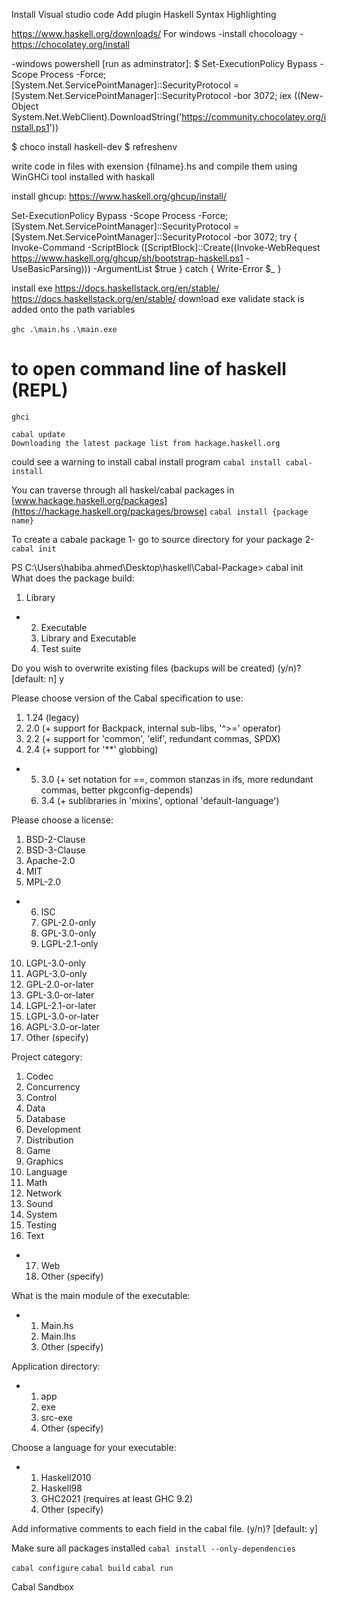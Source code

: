 Install Visual studio code
Add plugin Haskell Syntax Highlighting


https://www.haskell.org/downloads/
For windows
-install chocoloagy 
-https://chocolatey.org/install

-windows powershell [run as adminstrator]:
$ Set-ExecutionPolicy Bypass -Scope Process -Force; [System.Net.ServicePointManager]::SecurityProtocol = [System.Net.ServicePointManager]::SecurityProtocol -bor 3072; iex ((New-Object System.Net.WebClient).DownloadString('https://community.chocolatey.org/install.ps1'))

$ choco install haskell-dev
$ refreshenv


write code in files with exension 
{filname}.hs
and compile them using WinGHCi tool installed with haskall

install ghcup: https://www.haskell.org/ghcup/install/

Set-ExecutionPolicy Bypass -Scope Process -Force;[System.Net.ServicePointManager]::SecurityProtocol = [System.Net.ServicePointManager]::SecurityProtocol -bor 3072; try { Invoke-Command -ScriptBlock ([ScriptBlock]::Create((Invoke-WebRequest https://www.haskell.org/ghcup/sh/bootstrap-haskell.ps1 -UseBasicParsing))) -ArgumentList $true } catch { Write-Error $_ }

install exe https://docs.haskellstack.org/en/stable/
https://docs.haskellstack.org/en/stable/
download exe
validate stack is added onto the path variables 


`ghc .\main.hs`
`.\main.exe`


# to open command line of haskell (REPL)
`ghci`


``` 
cabal update
Downloading the latest package list from hackage.haskell.org
```

could see a warning to install cabal install program
```cabal install cabal-install```

You can traverse through all haskel/cabal packages in [www.hackage.haskell.org/packages](https://hackage.haskell.org/packages/browse)
```cabal install {package name}```

To create a cabale package
1- go to source directory for your package
2- ` cabal init` 

PS C:\Users\habiba.ahmed\Desktop\haskell\Cabal-Package> cabal init
What does the package build:
   1) Library
 * 2) Executable
   3) Library and Executable
   4) Test suite

Do you wish to overwrite existing files (backups will be created) (y/n)? [default: n] y

Please choose version of the Cabal specification to use:
   1) 1.24  (legacy)
   2) 2.0   (+ support for Backpack, internal sub-libs, '^>=' operator)
   3) 2.2   (+ support for 'common', 'elif', redundant commas, SPDX)
   4) 2.4   (+ support for '**' globbing)
 * 5) 3.0   (+ set notation for ==, common stanzas in ifs, more redundant commas, better pkgconfig-depends)
   6) 3.4   (+ sublibraries in 'mixins', optional 'default-language')


Please choose a license:
   1) BSD-2-Clause
   2) BSD-3-Clause
   3) Apache-2.0
   4) MIT
   5) MPL-2.0
 * 6) ISC
   7) GPL-2.0-only
   8) GPL-3.0-only
   9) LGPL-2.1-only
  10) LGPL-3.0-only
  11) AGPL-3.0-only
  12) GPL-2.0-or-later
  13) GPL-3.0-or-later
  14) LGPL-2.1-or-later
  15) LGPL-3.0-or-later
  16) AGPL-3.0-or-later
  17) Other (specify)



Project category:
   1) Codec
   2) Concurrency
   3) Control
   4) Data
   5) Database
   6) Development
   7) Distribution
   8) Game
   9) Graphics
  10) Language
  11) Math
  12) Network
  13) Sound
  14) System
  15) Testing
  16) Text
* 17) Web
  18) Other (specify)

What is the main module of the executable:
 * 1) Main.hs
   2) Main.lhs
   3) Other (specify)

Application directory:
 * 1) app
   2) exe
   3) src-exe
   4) Other (specify)

Choose a language for your executable:
 * 1) Haskell2010
   2) Haskell98
   3) GHC2021 (requires at least GHC 9.2)
   4) Other (specify)

Add informative comments to each field in the cabal file. (y/n)? [default: y]


Make sure all packages installed
``` cabal install --only-dependencies ```

``` cabal configure ```
``` cabal build ```
``` cabal run ```


Cabal Sandbox
